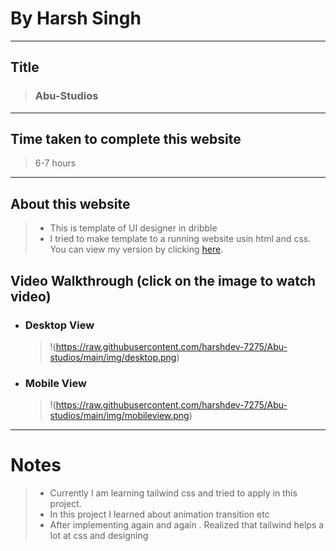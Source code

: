 # By Harsh Singh
____
## Title

>  ### Abu-Studios
---
## Time taken to complete this website
  > 6-7 hours
  ---
## About this website
 >* This is template of UI designer in dribble 
 >* I tried to make template to a running website usin html and css. You can view my version by clicking [here](https://abu-studios.netlify.app/).

 ## Video Walkthrough (click on the image to watch video)

  * ### Desktop View
    >  !(https://raw.githubusercontent.com/harshdev-7275/Abu-studios/main/img/desktop.png)
       







  * ### Mobile View

    >  !(https://raw.githubusercontent.com/harshdev-7275/Abu-studios/main/img/mobileview.png)


---



# Notes

 >* Currently I am learning tailwind css and tried to apply in this project.
 >* In this project I learned about animation transition etc
 >* After implementing again and again . Realized that tailwind helps a lot at css and designing 

      
